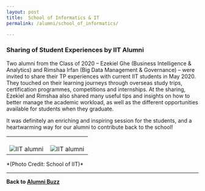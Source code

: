 ```yaml
---
layout: post
title:  School of Informatics & IT
permalink: /alumni/school_of_informatics/

---
```

### Sharing of Student Experiences by IIT Alumni ###
Two alumni from the Class of 2020 – Ezekiel Ghe (Business Intelligence & Analytics) and Rimshaa Irfan (Big Data Management & Governance) – were invited to share their TP experiences with current IIT students in May 2020. They touched on their learning journeys through overseas study trips, certification programmes, competitions and internships. At the sharing, Ezekiel and Rimshaa also shared many useful tips and insights on how to better manage the academic workload, as well as the different opportunities available for students when they graduate. 

It was definitely an enriching and inspiring session for the students, and a heartwarming way for our alumni to contribute back to the school!

<div>
    <table>
        <tr>
            <td style="width:49%"><br>
                    <image src="/images/BeConnected_buzz_IIT1.png" style="display:block;margin-left:auto;margin-right:auto;" alt="IIT alumni">                                       </image>
            </td>
            <td style="width:49%"><br>
                    <image src="/images/BeConnected_buzz_IIT2.png" style="display:block;margin-left:auto;margin-right:auto;" alt="IIT alumni">
                    </image>
            </td>
         </tr>
    </table>
</div>
*(Photo Credit: School of IIT)*

---
**Back to [Alumni Buzz](/be-connected/alumnibuzz/)**
